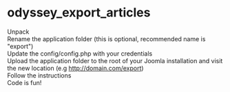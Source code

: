 # odyssey_export_articles
Unpack  
Rename the application folder (this is optional, recommended name is "export")  
Update the config/config.php with your credentials  
Upload the application folder to the root of your Joomla installation and visit the new location (e.g http://domain.com/export)  
Follow the instructions  
Code is fun!  
